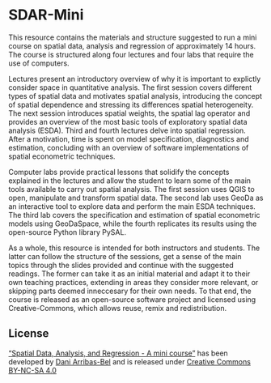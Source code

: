 # SDAR-Mini

This resource contains the materials and structure suggested to run a mini
course on spatial data, analysis and regression of approximately 14 hours. The
course is structured along four lectures and four labs that require the use of
computers.

Lectures present an introductory overview of why it is important to explictly
consider space in quantitative analysis. The first session covers different
types of spatial data and motivates spatial analysis, introducing the concept
of spatial dependence and stressing its differences spatial heterogeneity. The
next session introduces spatial weights, the spatial lag operator and provides
an overview of the most basic tools of exploratory spatial data analysis
(ESDA). Third and fourth lectures delve into spatial regression. After a
motivation, time is spent on model specification, diagnostics and estimation,
concluding with an overview of software implementations of spatial econometric
techniques.

Computer labs provide practical lessons that solidify the concepts explained
in the lectures and allow the student to learn some of the main tools
available to carry out spatial analysis. The first session uses QGIS to open,
manipulate and transform spatial data. The second lab uses GeoDa as an
interactive tool to explore data and perform the main ESDA techniques. The
third lab covers the specification and estimation of spatial econometric
models using GeoDaSpace, while the fourth replicates its results using the
open-source Python library PySAL.

As a whole, this resource is intended for both instructors and students. The
latter can follow the structure of the sessions, get a sense of the main
topics through the slides provided and continue with the suggested readings.
The former can take it as an initial material and adapt it to their own
teaching practices, extending in areas they consider more relevant, or
skipping parts deemed inneccesary for their own needs. To that end, the course
is released as an open-source software project and licensed using
Creative-Commons, which allows reuse, remix and redistribution.

## License

[“Spatial Data, Analysis, and Regression - A mini course”](http://darribas.org/sdar_mini) has been developed by
[Dani Arribas-Bel](http://darribas.org) and is released under [Creative Commons BY-NC-SA 4.0](http://creativecommons.org/licenses/by-nc-sa/4.0/)
